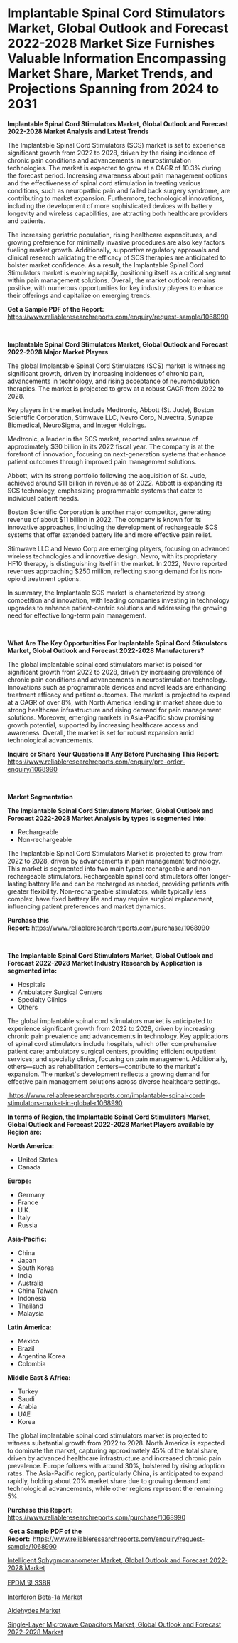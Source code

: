 <p><h1>Implantable Spinal Cord Stimulators Market, Global Outlook and Forecast 2022-2028 Market Size Furnishes Valuable Information Encompassing Market Share, Market Trends, and Projections Spanning from 2024 to 2031</h1></p><p><strong>Implantable Spinal Cord Stimulators Market, Global Outlook and Forecast 2022-2028 Market Analysis and Latest Trends</strong></p>
<p><p>The Implantable Spinal Cord Stimulators (SCS) market is set to experience significant growth from 2022 to 2028, driven by the rising incidence of chronic pain conditions and advancements in neurostimulation technologies. The market is expected to grow at a CAGR of 10.3% during the forecast period. Increasing awareness about pain management options and the effectiveness of spinal cord stimulation in treating various conditions, such as neuropathic pain and failed back surgery syndrome, are contributing to market expansion. Furthermore, technological innovations, including the development of more sophisticated devices with battery longevity and wireless capabilities, are attracting both healthcare providers and patients. </p><p>The increasing geriatric population, rising healthcare expenditures, and growing preference for minimally invasive procedures are also key factors fueling market growth. Additionally, supportive regulatory approvals and clinical research validating the efficacy of SCS therapies are anticipated to bolster market confidence. As a result, the Implantable Spinal Cord Stimulators market is evolving rapidly, positioning itself as a critical segment within pain management solutions. Overall, the market outlook remains positive, with numerous opportunities for key industry players to enhance their offerings and capitalize on emerging trends.</p></p>
<p><strong>Get a Sample PDF of the Report:&nbsp;</strong> <a href="https://www.reliableresearchreports.com/enquiry/request-sample/1068990">https://www.reliableresearchreports.com/enquiry/request-sample/1068990</a></p>
<p>&nbsp;</p>
<p><strong>Implantable Spinal Cord Stimulators Market, Global Outlook and Forecast 2022-2028 Major Market Players</strong></p>
<p><p>The global Implantable Spinal Cord Stimulators (SCS) market is witnessing significant growth, driven by increasing incidences of chronic pain, advancements in technology, and rising acceptance of neuromodulation therapies. The market is projected to grow at a robust CAGR from 2022 to 2028.</p><p>Key players in the market include Medtronic, Abbott (St. Jude), Boston Scientific Corporation, Stimwave LLC, Nevro Corp, Nuvectra, Synapse Biomedical, NeuroSigma, and Integer Holdings. </p><p>Medtronic, a leader in the SCS market, reported sales revenue of approximately $30 billion in its 2022 fiscal year. The company is at the forefront of innovation, focusing on next-generation systems that enhance patient outcomes through improved pain management solutions. </p><p>Abbott, with its strong portfolio following the acquisition of St. Jude, achieved around $11 billion in revenue as of 2022. Abbott is expanding its SCS technology, emphasizing programmable systems that cater to individual patient needs.</p><p>Boston Scientific Corporation is another major competitor, generating revenue of about $11 billion in 2022. The company is known for its innovative approaches, including the development of rechargeable SCS systems that offer extended battery life and more effective pain relief.</p><p>Stimwave LLC and Nevro Corp are emerging players, focusing on advanced wireless technologies and innovative design. Nevro, with its proprietary HF10 therapy, is distinguishing itself in the market. In 2022, Nevro reported revenues approaching $250 million, reflecting strong demand for its non-opioid treatment options.</p><p>In summary, the Implantable SCS market is characterized by strong competition and innovation, with leading companies investing in technology upgrades to enhance patient-centric solutions and addressing the growing need for effective long-term pain management.</p></p>
<p>&nbsp;</p>
<p><strong>What Are The Key Opportunities For Implantable Spinal Cord Stimulators Market, Global Outlook and Forecast 2022-2028 Manufacturers?</strong></p>
<p><p>The global implantable spinal cord stimulators market is poised for significant growth from 2022 to 2028, driven by increasing prevalence of chronic pain conditions and advancements in neurostimulation technology. Innovations such as programmable devices and novel leads are enhancing treatment efficacy and patient outcomes. The market is projected to expand at a CAGR of over 8%, with North America leading in market share due to strong healthcare infrastructure and rising demand for pain management solutions. Moreover, emerging markets in Asia-Pacific show promising growth potential, supported by increasing healthcare access and awareness. Overall, the market is set for robust expansion amid technological advancements.</p></p>
<p><strong>Inquire or Share Your Questions If Any Before Purchasing This Report:</strong> <a href="https://www.reliableresearchreports.com/enquiry/pre-order-enquiry/1068990">https://www.reliableresearchreports.com/enquiry/pre-order-enquiry/1068990</a></p>
<p>&nbsp;</p>
<p><strong>Market Segmentation</strong></p>
<p><strong>The Implantable Spinal Cord Stimulators Market, Global Outlook and Forecast 2022-2028 Market Analysis by types is segmented into:</strong></p>
<p><ul><li>Rechargeable</li><li>Non-rechargeable</li></ul></p>
<p><p>The Implantable Spinal Cord Stimulators Market is projected to grow from 2022 to 2028, driven by advancements in pain management technology. This market is segmented into two main types: rechargeable and non-rechargeable stimulators. Rechargeable spinal cord stimulators offer longer-lasting battery life and can be recharged as needed, providing patients with greater flexibility. Non-rechargeable stimulators, while typically less complex, have fixed battery life and may require surgical replacement, influencing patient preferences and market dynamics.</p></p>
<p><strong>Purchase this Report:&nbsp;</strong><a href="https://www.reliableresearchreports.com/purchase/1068990">https://www.reliableresearchreports.com/purchase/1068990</a></p>
<p>&nbsp;</p>
<p><strong>The Implantable Spinal Cord Stimulators Market, Global Outlook and Forecast 2022-2028 Market Industry Research by Application is segmented into:</strong></p>
<p><ul><li>Hospitals</li><li>Ambulatory Surgical Centers</li><li>Specialty Clinics</li><li>Others</li></ul></p>
<p><p>The global implantable spinal cord stimulators market is anticipated to experience significant growth from 2022 to 2028, driven by increasing chronic pain prevalence and advancements in technology. Key applications of spinal cord stimulators include hospitals, which offer comprehensive patient care; ambulatory surgical centers, providing efficient outpatient services; and specialty clinics, focusing on pain management. Additionally, others—such as rehabilitation centers—contribute to the market's expansion. The market's development reflects a growing demand for effective pain management solutions across diverse healthcare settings.</p></p>
<p><a href="https://www.reliableresearchreports.com/implantable-spinal-cord-stimulators-market-in-global-r1068990">&nbsp;https://www.reliableresearchreports.com/implantable-spinal-cord-stimulators-market-in-global-r1068990</a></p>
<p><strong>In terms of Region, the Implantable Spinal Cord Stimulators Market, Global Outlook and Forecast 2022-2028 Market Players available by Region are:</strong></p>
<p>
    <p> <strong> North America: </strong>
        <ul>
            <li>United States</li>
            <li>Canada</li>
        </ul>
        </p> 
    <p> <strong> Europe: </strong>
        <ul>
            <li>Germany</li>
            <li>France</li>
            <li>U.K.</li>
            <li>Italy</li>
            <li>Russia</li>
        </ul>
        </p> 
    <p> <strong> Asia-Pacific: </strong>
        <ul>
            <li>China</li>
            <li>Japan</li>
            <li>South Korea</li>
            <li>India</li>
            <li>Australia</li>
            <li>China Taiwan</li>
            <li>Indonesia</li>
            <li>Thailand</li>
            <li>Malaysia</li>
        </ul>
        </p> 
    <p> <strong> Latin America: </strong>
        <ul>
            <li>Mexico</li>
            <li>Brazil</li>
            <li>Argentina Korea</li>
            <li>Colombia</li>
        </ul>
        </p> 
    <p> <strong> Middle East & Africa: </strong>
        <ul>
            <li>Turkey</li>
            <li>Saudi</li>
            <li>Arabia</li>
            <li>UAE</li>
            <li>Korea</li>
        </ul>
    </p>
    </p>
<p><p>The global implantable spinal cord stimulators market is projected to witness substantial growth from 2022 to 2028. North America is expected to dominate the market, capturing approximately 45% of the total share, driven by advanced healthcare infrastructure and increased chronic pain prevalence. Europe follows with around 30%, bolstered by rising adoption rates. The Asia-Pacific region, particularly China, is anticipated to expand rapidly, holding about 20% market share due to growing demand and technological advancements, while other regions represent the remaining 5%.</p></p>
<p><strong>Purchase this Report: </strong><a href="https://www.reliableresearchreports.com/purchase/1068990">https://www.reliableresearchreports.com/purchase/1068990</a></p>
<p>&nbsp;<strong>Get a Sample PDF of the Report:&nbsp;&nbsp;</strong><a href="https://www.reliableresearchreports.com/enquiry/request-sample/1068990">https://www.reliableresearchreports.com/enquiry/request-sample/1068990</a></p>
<p><strong></strong></p>
<p><p><a href="https://github.com/mabutironaldo/Market-Research-Report-List-6/blob/main/intelligent-sphygmomanometer-market-global-outlook-and-forecast-2022-2028-market.md">Intelligent Sphygmomanometer Market, Global Outlook and Forecast 2022-2028 Market</a></p><p><a href="https://github.com/mdmazharulnwr786/Market-Research-Report-List-2/blob/main/6380588108374.md">EPDM 및 SSBR</a></p><p><a href="https://issuu.com/reportprime-2/docs/interferon-beta-1a-market-size-2030_00559c91c90f2d">Interferon Beta-1a Market</a></p><p><a href="https://medium.com/@kstephensonlo/global-aldehydes-market-trends-insights-into-growth-opportunities-and-challenges-forecasted-from-7ace80cff1a8">Aldehydes Market</a></p><p><a href="https://github.com/guneycigdem35/Market-Research-Report-List-4/blob/main/single-layer-microwave-capacitors-market-global-outlook-and-forecast-2022-2028-market.md">Single-Layer Microwave Capacitors Market, Global Outlook and Forecast 2022-2028 Market</a></p></p>
